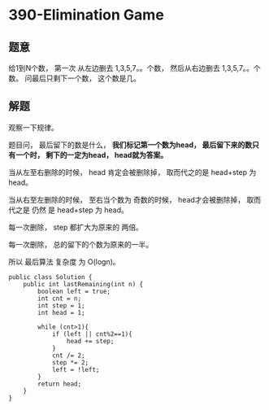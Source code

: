 # 390-Elimination Game
## 题意
给1到N个数， 第一次 从左边删去 1,3,5,7。。个数， 然后从右边删去 1,3,5,7。。个数。 问最后只剩下一个数， 这个数是几。

## 解题
观察一下规律。

题目问， 最后留下的数是什么，
**我们标记第一个数为head， 最后留下来的数只有一个时， 剩下的一定为head， head就为答案。**

当从左至右删除的时候， head 肯定会被删除掉， 取而代之的是 head+step 为 head。

当从右至左删除的时候， 至右当个数为 奇数的时候， head才会被删除掉， 取而代之是 仍然 是 head+step 为 head。

每一次删除， step 都扩大为原来的 两倍。

每一次删除， 总的留下的个数为原来的一半。


所以 最后算法 复杂度 为 O(logn)。

```
public class Solution {
    public int lastRemaining(int n) {
        boolean left = true;
        int cnt = n;
        int step = 1;
        int head = 1;
        
        while (cnt>1){
            if (left || cnt%2==1){
                head += step;
            }
            cnt /= 2;
            step *= 2;
            left = !left;
        }
        return head;
    }
}
```

